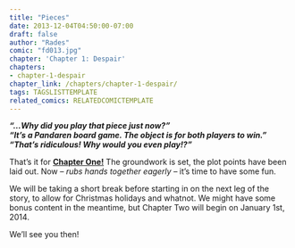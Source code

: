 ```yaml
---
title: "Pieces"
date: 2013-12-04T04:50:00-07:00
draft: false
author: "Rades"
comic: "fd013.jpg"
chapter: 'Chapter 1: Despair'
chapters:
- chapter-1-despair
chapter_link: /chapters/chapter-1-despair/
tags: TAGSLISTTEMPLATE
related_comics: RELATEDCOMICTEMPLATE
---
```


***“…Why did you play that piece just now?”<br>
“It’s a Pandaren board game. The object is for both players to win.”<br>
“That’s ridiculous! Why would you even play!?”***


That’s it for <a href="/chapter/chapter-1-despair/">**Chapter One!**</a> The groundwork is set, the plot points have been laid out. Now – *rubs hands together eagerly* – it’s time to have some fun.


We will be taking a short break before starting in on the next leg of the story, to allow for Christmas holidays and whatnot. We might have some bonus content in the meantime, but Chapter Two will begin on January 1st, 2014. 


We’ll see you then!

